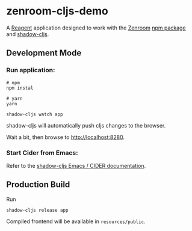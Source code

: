 # zenroom-cljs-demo

A [Reagent](reagent-project.github.io/) application designed to work with the [Zenroom](https://zenroom.org/) [npm package](https://www.npmjs.com/package/zenroom) and [shadow-cljs](https://shadow-cljs.org/).

## Development Mode

### Run application:

```shell
# npm
npm instal

# yarn
yarn

shadow-cljs watch app
```

shadow-cljs will automatically push cljs changes to the browser.

Wait a bit, then browse to [http://localhost:8280](http://localhost:8280).

### Start Cider from Emacs:

Refer to the [shadow-cljs Emacs / CIDER documentation](https://shadow-cljs.github.io/docs/UsersGuide.html#cider).

## Production Build

Run

```shell
shadow-cljs release app
```

Compiled frontend will be available in `resources/public`.
